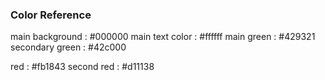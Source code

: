 

### Color Reference

main background : #000000
main text color : #ffffff
main green : #429321
secondary green : #42c000


red : #fb1843
second red : #d11138